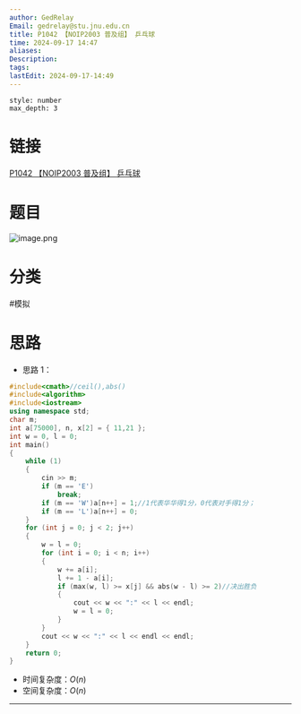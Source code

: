 ```yaml
---
author: GedRelay
Email: gedrelay@stu.jnu.edu.cn
title: P1042 【NOIP2003 普及组】 乒乓球
time: 2024-09-17 14:47
aliases: 
Description: 
tags: 
lastEdit: 2024-09-17-14:49
---
```


```toc
style: number
max_depth: 3
```

# 链接
[P1042 【NOIP2003 普及组】 乒乓球](https://www.luogu.com.cn/problem/P1042) 

# 题目
![image.png](https://ged-pic-bed.oss-cn-guangzhou.aliyuncs.com/img/202409171448286.png)


# 分类
#模拟 

# 思路
- 思路 1：


```cpp
#include<cmath>//ceil(),abs()
#include<algorithm>
#include<iostream>
using namespace std;
char m;
int a[75000], n, x[2] = { 11,21 };
int w = 0, l = 0;
int main()
{
	while (1)
	{
		cin >> m;
		if (m == 'E')
			break;
		if (m == 'W')a[n++] = 1;//1代表华华得1分，0代表对手得1分；
		if (m == 'L')a[n++] = 0;
	}
	for (int j = 0; j < 2; j++)
	{
		w = l = 0;
		for (int i = 0; i < n; i++)
		{
			w += a[i];
			l += 1 - a[i];
			if (max(w, l) >= x[j] && abs(w - l) >= 2)//决出胜负
			{
				cout << w << ":" << l << endl;
				w = l = 0;
			}
		}
		cout << w << ":" << l << endl << endl;
	}
	return 0;
}
```


- 时间复杂度：${O\left( n \right)  }$ 
- 空间复杂度：${O\left( n \right)  }$ 


---

